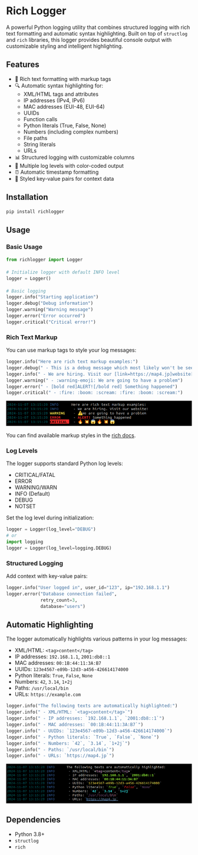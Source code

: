 # Rich Logger

A powerful Python logging utility that combines structured logging with rich text formatting and automatic syntax highlighting. Built on top of `structlog` and `rich` libraries, this logger provides beautiful console output with customizable styling and intelligent highlighting.

## Features

- 🎨 Rich text formatting with markup tags
- 🔍 Automatic syntax highlighting for:
  - XML/HTML tags and attributes
  - IP addresses (IPv4, IPv6)
  - MAC addresses (EUI-48, EUI-64)
  - UUIDs
  - Function calls
  - Python literals (True, False, None)
  - Numbers (including complex numbers)
  - File paths
  - String literals
  - URLs
- 📊 Structured logging with customizable columns
- 🎯 Multiple log levels with color-coded output
- ⏰ Automatic timestamp formatting
- 🔑 Styled key-value pairs for context data

## Installation

```bash
pip install richlogger
```

## Usage

### Basic Usage

```python
from richlogger import Logger

# Initialize logger with default INFO level
logger = Logger()

# Basic logging
logger.info("Starting application")
logger.debug("Debug information")
logger.warning("Warning message")
logger.error("Error occurred")
logger.critical("Critical error!")
```

### Rich Text Markup

You can use markup tags to style your log messages:

```python
logger.info("Here are rich text markup examples:")
logger.debug(" - This is a debug message which most likely won't be seen")
logger.info(" - We are hiring. Visit our [link=https://map4.jp]website[/link]!")
logger.warning(" - :warning-emoji: We are going to have a problem")
logger.error(" - [bold red]ALERT![/bold red] Something happened")
logger.critical(" - :fire: :boom: :scream: :fire: :boom: :scream:")
```

![!\[example rich markup\](images/example-rich-markup.png)](images/example-text-markup.png)

You can find available markup styles in the [rich docs](https://rich.readthedocs.io/en/stable/markup.html).

### Log Levels

The logger supports standard Python log levels:

- CRITICAL/FATAL
- ERROR
- WARNING/WARN
- INFO (Default)
- DEBUG
- NOTSET

Set the log level during initialization:

```python
logger = Logger(log_level="DEBUG")
# or
import logging
logger = Logger(log_level=logging.DEBUG)
```

### Structured Logging

Add context with key-value pairs:

```python
logger.info("User logged in", user_id="123", ip="192.168.1.1")
logger.error("Database connection failed",
             retry_count=3,
             database="users")
```

## Automatic Highlighting

The logger automatically highlights various patterns in your log messages:

- XML/HTML: `<tag>content</tag>`
- IP addresses: `192.168.1.1`, `2001:db8::1`
- MAC addresses: `00:1B:44:11:3A:B7`
- UUIDs: `123e4567-e89b-12d3-a456-426614174000`
- Python literals: `True`, `False`, `None`
- Numbers: `42`, `3.14`, `1+2j`
- Paths: `/usr/local/bin`
- URLs: `https://example.com`

```python
logger.info("The following texts are automatically highlighted:")
logger.info(" - XML/HTML: `<tag>content</tag>`")
logger.info(" - IP addresses: `192.168.1.1`, `2001:db8::1`")
logger.info(" - MAC addresses: `00:1B:44:11:3A:B7`")
logger.info(" - UUIDs: `123e4567-e89b-12d3-a456-426614174000`")
logger.info(" - Python literals: `True`, `False`, `None`")
logger.info(" - Numbers: `42`, `3.14`, `1+2j`")
logger.info(" - Paths: `/usr/local/bin`")
logger.info(" - URLs: `https://map4.jp`")
```

![!\[example auto highlighting\](images/example-auto-highlighting.png)](images/example-auto-highlighting.png)

## Dependencies

- Python 3.8+
- `structlog`
- `rich`
